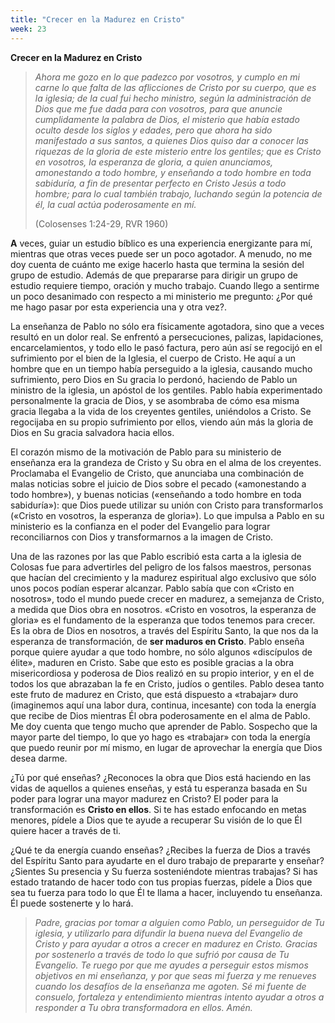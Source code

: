 ```yaml
---
title: "Crecer en la Madurez en Cristo"
week: 23
---
```


**Crecer en la Madurez en Cristo**

> *Ahora me gozo en lo que padezco por vosotros, y cumplo en mi carne lo
> que falta de las aflicciones de Cristo por su cuerpo, que es la
> iglesia; de la cual fui hecho ministro, según la administración de
> Dios que me fue dada para con vosotros, para que anuncie cumplidamente
> la palabra de Dios, el misterio que había estado oculto desde los
> siglos y edades, pero que ahora ha sido manifestado a sus santos, a
> quienes Dios quiso dar a conocer las riquezas de la gloria de este
> misterio entre los gentiles; que es Cristo en vosotros, la esperanza
> de gloria, a quien anunciamos, amonestando a todo hombre, y enseñando
> a todo hombre en toda sabiduría, a fin de presentar perfecto en Cristo
> Jesús a todo hombre; para lo cual también trabajo, luchando según la
> potencia de él, la cual actúa poderosamente en mí.* 
>
> (Colosenses 1:24-29, RVR 1960)

**A** veces, guiar un estudio bíblico es una experiencia energizante
para mí, mientras que otras veces puede ser un poco agotador. A menudo,
no me doy cuenta de cuánto me exige hacerlo hasta que termina la sesión
del grupo de estudio. Además de que prepararse para dirigir un grupo de
estudio requiere tiempo, oración y mucho trabajo. Cuando llego a
sentirme un poco desanimado con respecto a mi ministerio me pregunto:
¿Por qué me hago pasar por esta experiencia una y otra vez?.

La enseñanza de Pablo no sólo era físicamente agotadora, sino que a
veces resultó en un dolor real. Se enfrentó a persecuciones, palizas,
lapidaciones, encarcelamientos, y todo ello le pasó factura, pero aún
así se regocijó en el sufrimiento por el bien de la Iglesia, el cuerpo
de Cristo. He aquí a un hombre que en un tiempo había perseguido a la
iglesia, causando mucho sufrimiento, pero Dios en Su gracia lo perdonó,
haciendo de Pablo un ministro de la iglesia, un apóstol de los gentiles.
Pablo había experimentado personalmente la gracia de Dios, y se
asombraba de cómo esa misma gracia llegaba a la vida de los creyentes
gentiles, uniéndolos a Cristo. Se regocijaba en su propio sufrimiento
por ellos, viendo aún más la gloria de Dios en Su gracia salvadora hacia
ellos.

El corazón mismo de la motivación de Pablo para su ministerio de
enseñanza era la grandeza de Cristo y Su obra en el alma de los
creyentes. Proclamaba el Evangelio de Cristo, que anunciaba una
combinación de malas noticias sobre el juicio de Dios sobre el pecado
(«amonestando a todo hombre»), y buenas noticias («enseñando a todo
hombre en toda sabiduría»): que Dios puede utilizar su unión con Cristo
para transformarlos («Cristo en vosotros, la esperanza de gloria»). Lo
que impulsa a Pablo en su ministerio es la confianza en el poder del
Evangelio para lograr reconciliarnos con Dios y transformarnos a la
imagen de Cristo.

Una de las razones por las que Pablo escribió esta carta a la iglesia de
Colosas fue para advertirles del peligro de los falsos maestros,
personas que hacían del crecimiento y la madurez espiritual algo
exclusivo que sólo unos pocos podían esperar alcanzar. Pablo sabía que
con «Cristo en nosotros», todo el mundo puede crecer en madurez, a
semejanza de Cristo, a medida que Dios obra en nosotros. «Cristo en
vosotros, la esperanza de gloria» es el fundamento de la esperanza que
todos tenemos para crecer. Es la obra de Dios en nosotros, a través del
Espíritu Santo, la que nos da la esperanza de transformación, de **ser
maduros en Cristo**. Pablo enseña porque quiere ayudar a que todo
hombre, no sólo algunos «discípulos de élite», maduren en Cristo. Sabe
que esto es posible gracias a la obra misericordiosa y poderosa de Dios
realizó en su propio interior, y en el de todos los que abrazaban la fe
en Cristo, judíos o gentiles. Pablo desea tanto este fruto de madurez en
Cristo, que está dispuesto a «trabajar» duro (imaginemos aquí una labor
dura, continua, incesante) con toda la energía que recibe de Dios
mientras Él obra poderosamente en el alma de Pablo. Me doy cuenta que
tengo mucho que aprender de Pablo. Sospecho que la mayor parte del
tiempo, lo que yo hago es «trabajar» con toda la energía que puedo
reunir por mí mismo, en lugar de aprovechar la energía que Dios desea
darme.

¿Tú por qué enseñas? ¿Reconoces la obra que Dios está haciendo en las
vidas de aquellos a quienes enseñas, y está tu esperanza basada en Su
poder para lograr una mayor madurez en Cristo? El poder para la
transformación es **Cristo en ellos**. Si te has estado enfocando en
metas menores, pídele a Dios que te ayude a recuperar Su visión de lo
que Él quiere hacer a través de ti.

¿Qué te da energía cuando enseñas? ¿Recibes la fuerza de Dios a través
del Espíritu Santo para ayudarte en el duro trabajo de prepararte y
enseñar? ¿Sientes Su presencia y Su fuerza sosteniéndote mientras
trabajas? Si has estado tratando de hacer todo con tus propias fuerzas,
pídele a Dios que sea tu fuerza para todo lo que Él te llama a hacer,
incluyendo tu enseñanza. Él puede sostenerte y lo hará.

> *Padre, gracias por tomar a alguien como Pablo, un perseguidor de Tu
> iglesia, y utilizarlo para difundir la buena nueva del Evangelio de
> Cristo y para ayudar a otros a crecer en madurez en Cristo. Gracias
> por sostenerlo a través de todo lo que sufrió por causa de Tu
> Evangelio. Te ruego por que me ayudes a perseguir estos mismos
> objetivos en mi enseñanza, y por que seas mi fuerza y me renueves
> cuando los desafíos de la enseñanza me agoten. Sé mi fuente de
> consuelo, fortaleza y entendimiento mientras intento ayudar a otros a
> responder a Tu obra transformadora en ellos. Amén.*
